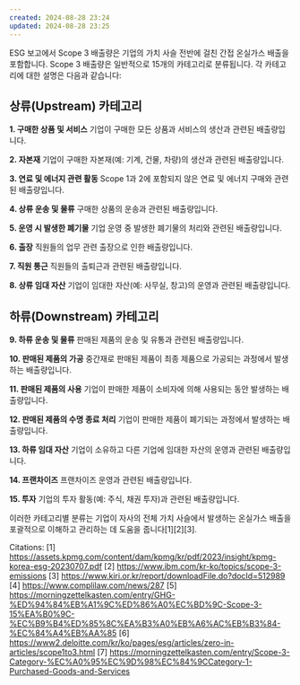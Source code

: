 ```yaml
---
created: 2024-08-28 23:24
updated: 2024-08-28 23:25
---
```

ESG 보고에서 Scope 3 배출량은 기업의 가치 사슬 전반에 걸친 간접 온실가스 배출을 포함합니다. Scope 3 배출량은 일반적으로 15개의 카테고리로 분류됩니다. 각 카테고리에 대한 설명은 다음과 같습니다:

## 상류(Upstream) 카테고리

**1. 구매한 상품 및 서비스**
기업이 구매한 모든 상품과 서비스의 생산과 관련된 배출량입니다.

**2. 자본재**
기업이 구매한 자본재(예: 기계, 건물, 차량)의 생산과 관련된 배출량입니다.

**3. 연료 및 에너지 관련 활동**
Scope 1과 2에 포함되지 않은 연료 및 에너지 구매와 관련된 배출량입니다.

**4. 상류 운송 및 물류**
구매한 상품의 운송과 관련된 배출량입니다.

**5. 운영 시 발생한 폐기물**
기업 운영 중 발생한 폐기물의 처리와 관련된 배출량입니다.

**6. 출장**
직원들의 업무 관련 출장으로 인한 배출량입니다.

**7. 직원 통근**
직원들의 출퇴근과 관련된 배출량입니다.

**8. 상류 임대 자산**
기업이 임대한 자산(예: 사무실, 창고)의 운영과 관련된 배출량입니다.

## 하류(Downstream) 카테고리

**9. 하류 운송 및 물류**
판매된 제품의 운송 및 유통과 관련된 배출량입니다.

**10. 판매된 제품의 가공**
중간재로 판매된 제품이 최종 제품으로 가공되는 과정에서 발생하는 배출량입니다.

**11. 판매된 제품의 사용**
기업이 판매한 제품이 소비자에 의해 사용되는 동안 발생하는 배출량입니다.

**12. 판매된 제품의 수명 종료 처리**
기업이 판매한 제품이 폐기되는 과정에서 발생하는 배출량입니다.

**13. 하류 임대 자산**
기업이 소유하고 다른 기업에 임대한 자산의 운영과 관련된 배출량입니다.

**14. 프랜차이즈**
프랜차이즈 운영과 관련된 배출량입니다.

**15. 투자**
기업의 투자 활동(예: 주식, 채권 투자)과 관련된 배출량입니다.

이러한 카테고리별 분류는 기업이 자사의 전체 가치 사슬에서 발생하는 온실가스 배출을 포괄적으로 이해하고 관리하는 데 도움을 줍니다[1][2][3].

Citations:
[1] https://assets.kpmg.com/content/dam/kpmg/kr/pdf/2023/insight/kpmg-korea-esg-20230707.pdf
[2] https://www.ibm.com/kr-ko/topics/scope-3-emissions
[3] https://www.kiri.or.kr/report/downloadFile.do?docId=512989
[4] https://www.complilaw.com/news/287
[5] https://morningzettelkasten.com/entry/GHG-%ED%94%84%EB%A1%9C%ED%86%A0%EC%BD%9C-Scope-3-15%EA%B0%9C-%EC%B9%B4%ED%85%8C%EA%B3%A0%EB%A6%AC%EB%B3%84-%EC%84%A4%EB%AA%85
[6] https://www2.deloitte.com/kr/ko/pages/esg/articles/zero-in-articles/scope1to3.html
[7] https://morningzettelkasten.com/entry/Scope-3-Category-%EC%A0%95%EC%9D%98%EC%84%9CCategory-1-Purchased-Goods-and-Services